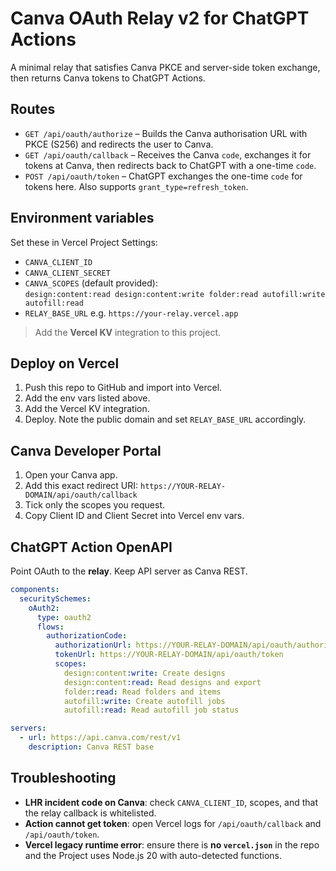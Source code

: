 # Canva OAuth Relay v2 for ChatGPT Actions

A minimal relay that satisfies Canva PKCE and server-side token exchange, then returns Canva tokens to ChatGPT Actions.

## Routes
- `GET /api/oauth/authorize` – Builds the Canva authorisation URL with PKCE (S256) and redirects the user to Canva.
- `GET /api/oauth/callback` – Receives the Canva `code`, exchanges it for tokens at Canva, then redirects back to ChatGPT with a one-time `code`.
- `POST /api/oauth/token` – ChatGPT exchanges the one-time `code` for tokens here. Also supports `grant_type=refresh_token`.

## Environment variables
Set these in Vercel Project Settings:
- `CANVA_CLIENT_ID`
- `CANVA_CLIENT_SECRET`
- `CANVA_SCOPES` (default provided):  
  `design:content:read design:content:write folder:read autofill:write autofill:read`
- `RELAY_BASE_URL` e.g. `https://your-relay.vercel.app`

> Add the **Vercel KV** integration to this project.

## Deploy on Vercel
1. Push this repo to GitHub and import into Vercel.
2. Add the env vars listed above.
3. Add the Vercel KV integration.
4. Deploy. Note the public domain and set `RELAY_BASE_URL` accordingly.

## Canva Developer Portal
1. Open your Canva app.
2. Add this exact redirect URI: `https://YOUR-RELAY-DOMAIN/api/oauth/callback`
3. Tick only the scopes you request.
4. Copy Client ID and Client Secret into Vercel env vars.

## ChatGPT Action OpenAPI
Point OAuth to the **relay**. Keep API server as Canva REST.

```yaml
components:
  securitySchemes:
    oAuth2:
      type: oauth2
      flows:
        authorizationCode:
          authorizationUrl: https://YOUR-RELAY-DOMAIN/api/oauth/authorize
          tokenUrl: https://YOUR-RELAY-DOMAIN/api/oauth/token
          scopes:
            design:content:write: Create designs
            design:content:read: Read designs and export
            folder:read: Read folders and items
            autofill:write: Create autofill jobs
            autofill:read: Read autofill job status

servers:
  - url: https://api.canva.com/rest/v1
    description: Canva REST base
```

## Troubleshooting
- **LHR incident code on Canva**: check `CANVA_CLIENT_ID`, scopes, and that the relay callback is whitelisted.
- **Action cannot get token**: open Vercel logs for `/api/oauth/callback` and `/api/oauth/token`.
- **Vercel legacy runtime error**: ensure there is **no `vercel.json`** in the repo and the Project uses Node.js 20 with auto-detected functions.
